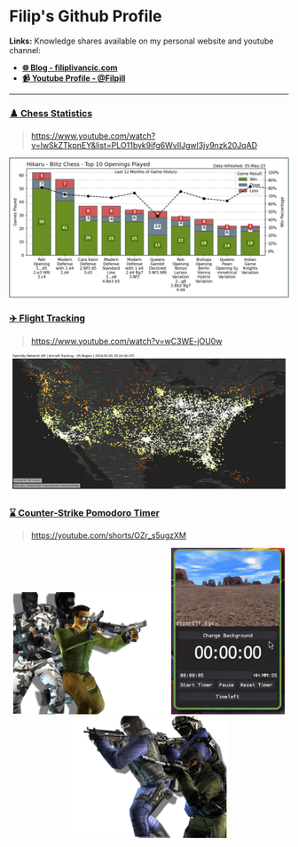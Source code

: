 # Filip's Github Profile
**Links:**
Knowledge shares available on my personal website and youtube channel:

- **[🌐 Blog - filiplivancic.com](https://filiplivancic.com)**
- **[📹 Youtube Profile - @Filpill](https://www.youtube.com/@FilPill)**

-----------------------------------------------------------------------------------------

### [♟️ Chess Statistics](https://github.com/Filpill/chess_analysis)
 > https://www.youtube.com/watch?v=lwSkZTkpnEY&list=PLO11bvk9ifg6WvIlJgwl3jy9nzk20JqAD
 <p align = center>
 <img src="https://github.com/Filpill/chess_analysis/blob/main/diagrams/analysis/top_openings.png" alt="drawing" width="1000"/>
 </p>

### [✈️ Flight Tracking](https://github.com/Filpill/flight_tracking)
> https://www.youtube.com/watch?v=wC3WE-jOU0w
 <p align = center>
 <img src="https://raw.githubusercontent.com/Filpill/flight_tracking/main/data/samples/scatter_kde_sample.jpg" alt="drawing" width="1000"/>
 </p>

### [⌛ Counter-Strike Pomodoro Timer](https://github.com/Filpill/hl-vox-timeleft)
> https://youtube.com/shorts/OZr_s5ugzXM

<p align="center">
  <img src="https://raw.githubusercontent.com/Filpill/hl-vox-timeleft/refs/heads/main/assets/img/model/t-squad.png" alt="T Squad" height="220"/>
  <img src="https://raw.githubusercontent.com/Filpill/hl-vox-timeleft/refs/heads/main/assets/gif/hl-timer1.gif" alt="HL Timer" height="300"/>
  <img src="https://raw.githubusercontent.com/Filpill/hl-vox-timeleft/refs/heads/main/assets/img/model/ct-squad.png" alt="CT Squad" height="220"/>
</p>                                                                                                                        
